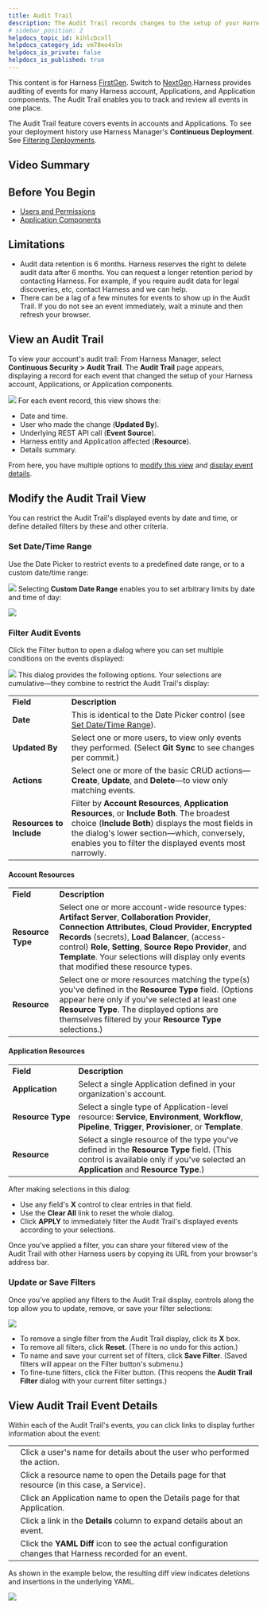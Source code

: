 ```yaml
---
title: Audit Trail
description: The Audit Trail records changes to the setup of your Harness account, Application, and Application components.
# sidebar_position: 2
helpdocs_topic_id: kihlcbcnll
helpdocs_category_id: vm78eo4xln
helpdocs_is_private: false
helpdocs_is_published: true
---
```


This content is for Harness [FirstGen](../../../../getting-started/harness-first-gen-vs-harness-next-gen.md). Switch to [NextGen](../../../../platform/15_Audit-Trail/audit-trail.md).Harness provides auditing of events for many Harness account, Applications, and Application components. The Audit Trail enables you to track and review all events in one place.

The Audit Trail feature covers events in accounts and Applications. To see your deployment history use Harness Manager's **Continuous Deployment**. See [Filtering Deployments](../../../continuous-delivery/concepts-cd/deployments-overview/filtering-deployments.md).

## Video Summary

## Before You Begin

* [Users and Permissions](../access-management-howtos/users-and-permissions.md)
* [Application Components](../../../continuous-delivery/model-cd-pipeline/applications/application-configuration.md)

## Limitations

* Audit data retention is 6 months. Harness reserves the right to delete audit data after 6 months. You can request a longer retention period by contacting Harness. For example, if you require audit data for legal discoveries, etc, contact Harness and we can help.
* There can be a lag of a few minutes for events to show up in the Audit Trail. If you do not see an event immediately, wait a minute and then refresh your browser.

## View an Audit Trail

To view your account's audit trail: From Harness Manager, select **Continuous Security** **>** **Audit Trail**. The **Audit Trail** page appears, displaying a record for each event that changed the setup of your Harness account, Applications, or Application components.

![](./static/audit-trail-00.png)
For each event record, this view shows the:

* Date and time.
* User who made the change (**Updated By**).
* Underlying REST API call (**Event Source**).
* Harness entity and Application affected (**Resource**).
* Details summary.

From here, you have multiple options to [modify this view](#modify) and [display event details](#details).

## Modify the Audit Trail View

You can restrict the Audit Trail's displayed events by date and time, or define detailed filters by these and other criteria.

### Set Date/Time Range

Use the Date Picker to restrict events to a predefined date range, or to a custom date/time range:

![](./static/audit-trail-01.png)
Selecting **Custom Date Range** enables you to set arbitrary limits by date and time of day:

![](./static/audit-trail-02.png)


### Filter Audit Events

Click the Filter button to open a dialog where you can set multiple conditions on the events displayed:

![](./static/audit-trail-03.png)
This dialog provides the following options. Your selections are cumulative—they combine to restrict the Audit Trail's display:

|  |  |
| --- | --- |
| **Field** | **Description** |
| **Date** | This is identical to the Date Picker control (see [Set Date/Time Range](#date_time)). |
| **Updated By** | Select one or more users, to view only events they performed. (Select **Git Sync** to see changes per commit.) |
| **Actions** | Select one or more of the basic CRUD actions—**Create**, **Update**, and **Delete**—to view only matching events. |
| **Resources to Include** | Filter by **Account Resources**, **Application Resources**, or **Include Both**. The broadest choice (**Include Both**) displays the most fields in the dialog's lower section—which, conversely, enables you to filter the displayed events most narrowly. |

#### Account Resources

|  |  |
| --- | --- |
| **Field** | **Description** |
| **Resource Type** | Select one or more account-wide resource types: **Artifact Server**, **Collaboration Provider**, **Connection Attributes**, **Cloud Provider**, **Encrypted Records** (secrets), **Load Balancer**, (access-control) **Role**, **Setting**, **Source Repo Provider**, and **Template**. Your selections will display only events that modified these resource types. |
| **Resource** | Select one or more resources matching the type(s) you've defined in the **Resource Type** field. (Options appear here only if you've selected at least one **Resource Type**. The displayed options are themselves filtered by your **Resource Type** selections.) |


#### Application Resources
|  |  |
| --- | --- |
| **Field** | **Description** |
| **Application** | Select a single Application defined in your organization's account. |
| **Resource Type** | Select a single type of Application-level resource: **Service**, **Environment**, **Workflow**, **Pipeline**, **Trigger**, **Provisioner**, or **Template**. |
| **Resource** | Select a single resource of the type you've defined in the **Resource Type** field. (This control is available only if you've selected an **Application** and **Resource Type**.) |

After making selections in this dialog:

* Use any field's **X** control to clear entries in that field.
* Use the **Clear All** link to reset the whole dialog.
* Click **APPLY** to immediately filter the Audit Trail's displayed events according to your selections.

Once you've applied a filter, you can share your filtered view of the Audit Trail with other Harness users by copying its URL from your browser's address bar.

### Update or Save Filters

Once you've applied any filters to the Audit Trail display, controls along the top allow you to update, remove, or save your filter selections:

![](./static/audit-trail-04.png)
* To remove a single filter from the Audit Trail display, click its **X** box.
* To remove all filters, click **Reset**. (There is no undo for this action.)
* To name and save your current set of filters, click **Save Filter**. (Saved filters will appear on the Filter button's submenu.)
* To fine-tune filters, click the Filter button. (This reopens the **Audit Trail Filter** dialog with your current filter settings.)

## View Audit Trail Event Details

Within each of the Audit Trail's events, you can click links to display further information about the event:



|  |  |
| --- | --- |
|  | Click a user's name for details about the user who performed the action. |
|  | Click a resource name to open the Details page for that resource (in this case, a Service). |
|  | Click an Application name to open the Details page for that Application. |
|  | Click a link in the **Details** column to expand details about an event. |
|  | ​Click the **YAML Diff** icon to see the actual configuration changes that Harness recorded for an event. |

As shown in the example below, the resulting diff view indicates deletions and insertions in the underlying YAML.

![](./static/audit-trail-05.png)

